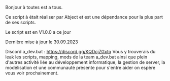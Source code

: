 Bonjour à toutes est a tous.

Ce script à était réaliser par Abject et est une dépendance pour la plus part de ses scripts.

Le script est en V1.0.0 a ce jour

Dernière mise à jour le 30.09.2023

Discord a_dev.bat : https://discord.gg/KQDcjZGxtq Vous y trouverais du leak les scripts, mapping, mods de la team a_dev.bat ainsi que plein d'autres activité liée au développement informatique, la gestion de server, la modélisation et une communauté présente pour s'entre aider on espère vous voir prochainement.

